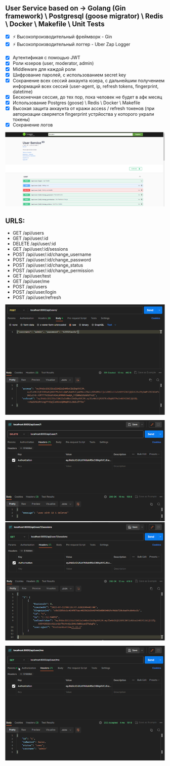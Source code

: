 ## User Service based on -> Golang (Gin framework) \ Postgresql (goose migrator) \ Redis \ Docker \ Makefile \ Unit Tests

- [X]  ⚡ Высокопроизводительный фреймворк - Gin
- [X]  ⚡ Высокопроизводительный логгер - Uber Zap Logger

#### 

- [X]  Аутентификая с помощью JWT
- [X]  Роли юзеров (user, moderator, admin)
- [X]  Middleware для каждой роли
- [X]  Шифрование паролей, с использованием secret key
- [X]  Сохранение всех сессий аккаунта юзера, с дальнейшим получением информаций всех сессий (user-agent, ip, refresh tokens, fingerprint, datetime)
- [X]  Бесконечная сессия, до тех пор, пока человек не будет в афк месяц
- [X]  Использование Postgres (goose) \ Redis \ Docker \ Makefile
- [X]  Высокая защита аккаунта от кражи access / refresh токенов (при авторизации сверяется fingerprint устрйоства у которого украли токены)
- [X]  Сохранение логов

![swagger.png](pkg/images/image.png)

## URLS:

- GET    /api/users
- GET    /api/user/:id
- DELETE /api/user/:id
- GET    /api/user/:id/sessions
- POST   /api/user/:id/change_username
- POST   /api/user/:id/change_password
- POST   /api/user/:id/change_status
- POST   /api/user/:id/change_permission
- GET    /api/user/test
- GET    /api/user/me
- POST   /api/users
- POST   /api/user/login
- POST   /api/user/refresh

![Postman_SsREk2Br10.png](pkg/images/Postman_SsREk2Br10.png)

![Postman_SCWCC2jOAx.png](pkg/images/Postman_SCWCC2jOAx.png)
![Postman_TZAc4BszEX.png](pkg/images/Postman_TZAc4BszEX.png)





![Postman_kNMwy9MZw4.png](pkg/images/Postman_kNMwy9MZw4.png)
